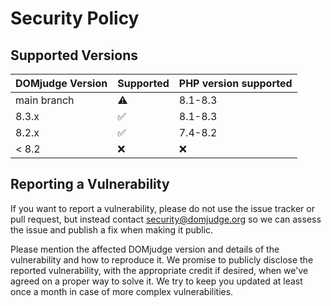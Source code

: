 # Security Policy

## Supported Versions

| DOMjudge Version | Supported          | PHP version supported |
|------------------| ------------------ |-----------------------|
| main branch      | :warning:          | 8.1-8.3               |
| 8.3.x            | :white_check_mark: | 8.1-8.3               |
| 8.2.x            | :white_check_mark: | 7.4-8.2               |
| < 8.2            | :x:                | :x:                   |

## Reporting a Vulnerability

If you want to report a vulnerability, please do not use the issue tracker
or pull request, but instead contact security@domjudge.org so we can assess
the issue and publish a fix when making it public.

Please mention the affected DOMjudge version and details of the vulnerability
and how to reproduce it. We promise to publicly disclose the reported
vulnerability, with the appropriate credit if desired, when we've agreed
on a proper way to solve it. We try to keep you updated at least once a
month in case of more complex vulnerabilities.
